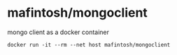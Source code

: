 # mafintosh/mongoclient

mongo client as a docker container

```
docker run -it --rm --net host mafintosh/mongoclient
```